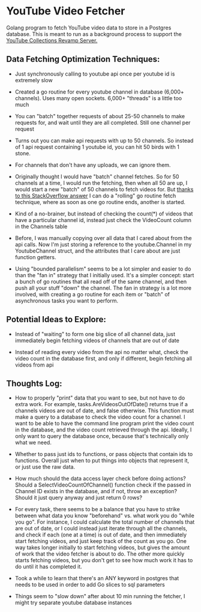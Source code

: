 # YouTube Video Fetcher

Golang program to fetch YouTube video data to store in a Postgres database. This is meant to run as a background process to support the [YouTube Collections Revamp Server.](https://github.com/GabeMeister/Youtube-Collections-Revamp-Server)

## Data Fetching Optimization Techniques:

- Just synchronously calling to youtube api once per youtube id is extremely slow

- Created a go routine for every youtube channel in database (6,000+ channels). Uses many open sockets. 6,000+ "threads" is a little too much

- You can "batch" together requests of about 25-50 channels to make requests for, and wait until they are all completed. Still one channel per request

- Turns out you can make api requests with up to 50 channels. So instead of 1 api request containing 1 youtube id, you can hit 50 birds with 1 stone.

- For channels that don't have any uploads, we can ignore them.

- Originally thought I would have "batch" channel fetches. So for 50 channels at a time, I would run the fetching, then when all 50 are up, I would start a new "batch" of 50 channels to fetch videos for. But [thanks to this StackOverflow answer](http://stackoverflow.com/a/25324090/1751481) I can do a "rolling" go routine fetch technique, where as soon as one go routine ends, another is started.

- Kind of a no-brainer, but instead of checking the count(*) of videos that have a particular channel id, instead just check the VideoCount column in the Channels table

- Before, I was manually copying over all data that I cared about from the api calls. Now I'm just storing a reference to the youtube.Channel in my YoutubeChannel struct, and the attributes that I care about are just function getters.

- Using "bounded parallelism" seems to be a lot simpler and easier to do than the "fan in" strategy that I initially used. It's a simpler concept: start a bunch of go routines that all read off of the same channel, and then push all your stuff "down" the channel. The fan in strategy is a lot more involved, with creating a go routine for each item or "batch" of asynchronous tasks you want to perform. 

## Potential Ideas to Explore:

- Instead of "waiting" to form one big slice of all channel data, just immediately begin fetching videos of channels that are out of date

- Instead of reading every video from the api no matter what, check the video count in the database first, and only if different, begin fetching all videos from api

## Thoughts Log:

- How to properly "print" data that you want to see, but not have to do extra work. For example, tasks.AreVideosOutOfDate() returns true if a channels videos are out of date, and false otherwise. This function must make a query to a database to check the video count for a channel. I want to be able to have the command line program print the video count in the database, and the video count retrieved through the api. Ideally, I only want to query the database once, because that's technically only what we need. 

- Whether to pass just ids to functions, or pass objects that contain ids to functions. Overall just when to put things into objects that represent it, or just use the raw data.

- How much should the data access layer check before doing actions? Should a SelectVideoCountOfChannel() function check if the passed in Channel ID exists in the database, and if not, throw an exception? Should it just query anyway and just return 0 rows?

- For every task, there seems to be a balance that you have to strike between what data you know "beforehand" vs. what work you do "while you go". For instance, I could calculate the total number of channels that are out of date, or I could instead just iterate through all the channels, and check if each (one at a time) is out of date, and then immediately start fetching videos, and just keep track of the count as you go. One way takes longer initially to start fetching videos, but gives the amount of work that the video fetcher is about to do. The other more quickly starts fetching videos, but you don't get to see how much work it has to do until it has completed it.

- Took a while to learn that there's an ANY keyword in postgres that needs to be used in order to add Go slices to sql parameters

- Things seem to "slow down" after about 10 min running the fetcher, I might try separate youtube database instances